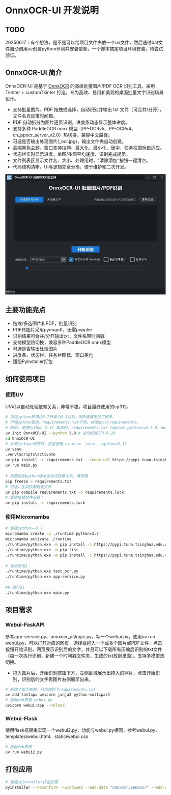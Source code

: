 # OnnxOCR-UI 开发说明


## TODO

20250617：有个想法，是不是可以给项目文件夹放一个uv文件，然后通过bat文件自动调用uv创建python环境并安装依赖，一个脚本搞定项目环境安装，待尝试验证。

## OnnxOCR-UI 简介

OnnxOCR-UI 是基于 [OnnxOCR](https://github.com/jingsongliujing/OnnxOCR) 的高级批量图片/PDF OCR 识别工具，采用 Tkinter + customTkinter 打造，专为高效、易用和美观的桌面批量文字识别场景设计。

- 支持批量图片、PDF 拖拽或选择，自动识别并输出 txt 文件（可合并/分开），文件名自动带时间戳。
- PDF 自动拆分为图片逐页识别，进度条动态显示整体进度。
- 支持多种 PaddleOCR onnx 模型（PP-OCRv5、PP-OCRv4、ch_ppocr_server_v2.0）热切换，兼容中文路径。
- 可选是否输出处理图片(_ocr.jpg)，输出文件夹自动创建。
- 高端黑色主题，窗口支持拉伸、最大化、最小化、居中，任务栏图标自适应。
- 状态栏实时显示进度、单图/多图平均速度、识别完成提示。
- 文件列表区显示文件名、大小、处理用时，“清除添加”按钮一键清空。
- 代码结构清晰，UI与逻辑完全分离，便于维护和二次开发。

![OnnxOCR-UI](../docs/images/UI-20250614211544.jpg)

## 主要功能亮点
- 拖拽/多选图片和PDF，批量识别
- PDF转图片采用pymupdf，无需poppler
- 识别结果可合并/分开输出txt，文件名带时间戳
- 支持模型热切换，兼容多种PaddleOCR onnx模型
- 可选是否输出处理图片
- 进度条、状态栏、任务栏图标、窗口美化
- 适配PyInstaller打包

## 如何使用项目

### 使用UV
UV可以自动处理依赖关系，非常不错，项目最终使用的cp312。

```bash
# 项目python环境由3.7升级为3.8之后，OCR速度提示了很多。
# 不同python版本，requirements.txt不同，详见docs\requirements。
# 例如，使用Python 3.12 版本时，requirements.txt（opencv-python>=4.7.0、numpy<2.0.0、onnxruntime-gpu取消版本要求）。
uv init OnnxOCR-UI --python 3.8 # 自动安装了3.8.20
cd OnnxOCR-UI
# 从网上clone好项目，这里使用 uv venv .venv --python=3.12
uv venv
.venv\Scripts\activate
uv pip install -r requirements.txt --index-url https://pypi.tuna.tsinghua.edu.cn/simple
uv run main.py

# 如要锁定python版本及对应依赖关系，请使用
pip freeze > requirements.txt
# 可选，生成依赖锁定文件
uv pip compile requirements.txt -o requirements.lock
# 后续用锁文件安装：
uv pip install -r requirements.lock
```


### 使用Micromamba
```bash
# 使用python==3.7
micromamba create -p ./runtime python=3.7
micromamba activate ./runtime
./runtime/python.exe -m pip install -i https://pypi.tuna.tsinghua.edu.cn/simple -r requirements.txt 
./runtime/python.exe -m pip list
./runtime/python.exe -m pip install -i https://pypi.tuna.tsinghua.edu.cn/simple -r onnxocr_ui/requirements.txt 

# 使用示例1：
./runtime/python.exe test_ocr.py  
./runtime/python.exe app-service.py

## 运行UI
./runtime/python.exe main.py
```

## 项目需求
### Webui-FaskAPI
参考app-service.py、onnxocr_ui\logic.py，写一个webui.py，使用uv run webui.py，可以打开对应的网页，选择或拖入一个或多个图片或PDF文件，点击按钮开始识别，网页展示识别后的文字，并且可以下载所有压缩后识别的txt文件（每一次执行识别，新建一个时间戳文件夹，生成的txt放到里面）。支持多模型热切换。
- 拖入图片后，开始识别按钮下方，左侧区域展示出拖入的照片，点击开始识别，识别后的文字再图片右侧展示出来。

```bash
# 新增了如下依赖，已添加到了requirements.txt
uv add fastapi uvicorn jinja2 python-multipart
# 启动web界面 webui.py
uvicorn webui:app --reload
```
### Webui-Flask
使用flask框架来实现一个webui2.py，功能与webui.py相同，参考webui.py、templates\webui.html、static\webui.css
```bash
# 启动web界面
uv run webui2.py
```

## 打包应用

```bash
# 使用pyinstaller打包应用
pyinstaller --noconfirm --windowed --add-data "onnxocr;onnxocr" --add-data "onnxocr/fonts;onnxocr/fonts" --add-data "onnxocr/models;onnxocr/models" --add-data "onnxocr_ui/app_icon.ico;onnxocr_ui" --icon=onnxocr_ui/app_icon.ico --name=OnnxOCR-UI main.py
```
